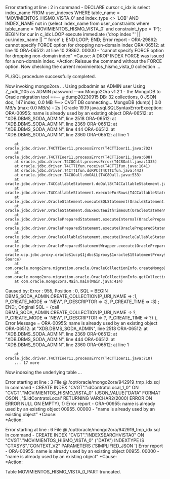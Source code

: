 Error starting at line : 2 in command -
DECLARE
   cursor c_idx is
      select index_name
      FROM   user_indexes
   WHERE  table_name = 'MOVIMIENTOS_HISMO_VISTA_0' and index_type <> 'LOB'
   AND INDEX_NAME not in (select index_name from user_constraints where table_name = 'MOVIMIENTOS_HISMO_VISTA_0' and constraint_type = 'P');
BEGIN
   for cur in c_idx
   LOOP
     execute immediate ('drop index "' || cur.index_name || '" force' ); 
   END LOOP;
END;
Error report -
ORA-29862: cannot specify FORCE option for dropping non-domain index
ORA-06512: at line 10
ORA-06512: at line 10
29862. 00000 -  "cannot specify FORCE option for dropping non-domain index"
*Cause:    A DROP INDEX FORCE was issued for a non-domain index.
*Action:   Reissue the command without the FORCE option.
Now checking the current movimientos_hismo_vista_0 collection ...

 

 

PL/SQL procedure successfully completed.

 

Now invoking mongo2ora ...
Using pdbadmin as ADMIN user
Using Z_pdb_1105 as ADMIN password
--== Mongo2Ora v1.2.1 - the MongoDB to Oracle migration tool ==--
╔ dump20230915 DB: 32 collections, 0 JSON doc, 147 index, 0.0 MB
╚═> CVGT DB connecting...
MongoDB (dump) |         0.0 MB/s (max: 0.0 MB/s) - 2s            | Oracle 19.19
java.sql.SQLSyntaxErrorException: ORA-00955: name is already used by an existing object
ORA-06512: at "XDB.DBMS_SODA_ADMIN", line 2518
ORA-06512: at "XDB.DBMS_SODA_ADMIN", line 2369
ORA-06512: at "XDB.DBMS_SODA_ADMIN", line 444
ORA-06512: at "XDB.DBMS_SODA_ADMIN", line 2360
ORA-06512: at line 1

 

        at oracle.jdbc.driver.T4CTTIoer11.processError(T4CTTIoer11.java:702)
        at oracle.jdbc.driver.T4CTTIoer11.processError(T4CTTIoer11.java:608)
        at oracle.jdbc.driver.T4C8Oall.processError(T4C8Oall.java:1335)
        at oracle.jdbc.driver.T4CTTIfun.receive(T4CTTIfun.java:1041)
        at oracle.jdbc.driver.T4CTTIfun.doRPC(T4CTTIfun.java:443)
        at oracle.jdbc.driver.T4C8Oall.doOALL(T4C8Oall.java:533)
        at oracle.jdbc.driver.T4CCallableStatement.doOall8(T4CCallableStatement.java:216)
        at oracle.jdbc.driver.T4CCallableStatement.executeForRows(T4CCallableStatement.java:1346)
        at oracle.jdbc.driver.OracleStatement.executeSQLStatement(OracleStatement.java:1877)
        at oracle.jdbc.driver.OracleStatement.doExecuteWithTimeout(OracleStatement.java:1520)
        at oracle.jdbc.driver.OraclePreparedStatement.executeInternal(OraclePreparedStatement.java:3751)
        at oracle.jdbc.driver.OraclePreparedStatement.execute(OraclePreparedStatement.java:4180)
        at oracle.jdbc.driver.OracleCallableStatement.execute(OracleCallableStatement.java:4203)
        at oracle.jdbc.driver.OraclePreparedStatementWrapper.execute(OraclePreparedStatementWrapper.java:1015)
        at oracle.ucp.jdbc.proxy.oracle$1ucp$1jdbc$1proxy$1oracle$1StatementProxy$2oracle$1jdbc$1internal$1OracleCallableStatement$$$Proxy.execute(Unknown Source)
        at com.oracle.mongo2ora.migration.oracle.OracleCollectionInfo.createMongoDBAPICompatibleCollection(OracleCollectionInfo.java:319)
        at com.oracle.mongo2ora.migration.oracle.OracleCollectionInfo.getCollectionInfoAndPrepareIt(OracleCollectionInfo.java:81)
        at com.oracle.mongo2ora.Main.main(Main.java:414)
Caused by: Error : 955, Position : 0, SQL = BEGIN DBMS_SODA_ADMIN.CREATE_COLLECTION(P_URI_NAME => :1, P_CREATE_MODE => 'NEW', P_DESCRIPTOR => :2, P_CREATE_TIME => :3) ; END;, Original SQL = {call DBMS_SODA_ADMIN.CREATE_COLLECTION(P_URI_NAME => ?, P_CREATE_MODE => 'NEW', P_DESCRIPTOR => ?, P_CREATE_TIME => ?) }, Error Message = ORA-00955: name is already used by an existing object
ORA-06512: at "XDB.DBMS_SODA_ADMIN", line 2518
ORA-06512: at "XDB.DBMS_SODA_ADMIN", line 2369
ORA-06512: at "XDB.DBMS_SODA_ADMIN", line 444
ORA-06512: at "XDB.DBMS_SODA_ADMIN", line 2360
ORA-06512: at line 1

 

        at oracle.jdbc.driver.T4CTTIoer11.processError(T4CTTIoer11.java:710)
        ... 17 more
Now indexing the underlying table ...

 

 

Error starting at line : 3 File @ /opt/oracle/mongo2ora/942919_tmp_idx.sql
In command -
  CREATE INDEX "CVGT"."idContratoLocal_1_0" ON "CVGT"."MOVIMIENTOS_HISMO_VISTA_0" (JSON_VALUE("DATA" FORMAT OSON , '$.idContratoLocal' RETURNING VARCHAR2(2000) ERROR ON ERROR NULL ON EMPTY), 1)
Error report -
ORA-00955: name is already used by an existing object
00955. 00000 -  "name is already used by an existing object"
*Cause:    
*Action:

 

Error starting at line : 6 File @ /opt/oracle/mongo2ora/942919_tmp_idx.sql
In command -
  CREATE INDEX "CVGT"."INDEXSEARCHVISTA0" ON "CVGT"."MOVIMIENTOS_HISMO_VISTA_0" ("DATA") 
   INDEXTYPE IS "CTXSYS"."CONTEXT_V2"  PARAMETERS ('SIMPLIFIED_JSON ')
Error report -
ORA-00955: name is already used by an existing object
00955. 00000 -  "name is already used by an existing object"
*Cause:    
*Action:

 

 

Table MOVIMIENTOS_HISMO_VISTA_0_PART truncated.

 
